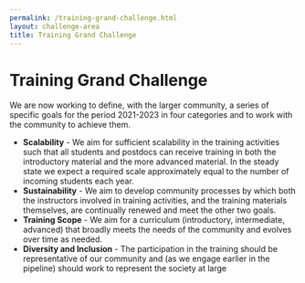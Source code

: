 ```yaml
---
permalink: /training-grand-challenge.html
layout: challenge-area
title: Training Grand Challenge
---
```


# Training Grand Challenge

We are now working to define, with the larger community, a series of specific goals for the period 2021-2023 in four categories and to work with the community to achieve them.

  * **Scalability** - We aim for sufficient scalability in the training activities such that all students and postdocs can receive training in both the introductory material and the more advanced material. In the steady state we expect a required scale approximately equal to the number of incoming students each year.
  * **Sustainability** - We aim to develop community processes by which both the instructors involved in training activities, and the training materials themselves, are continually renewed and meet the other two goals.
  * **Training Scope** - We aim for a curriculum (introductory, intermediate, advanced) that broadly meets the needs of the community and evolves over time as needed.
  * **Diversity and Inclusion** - The participation in the training should be representative of our community and (as we engage earlier in the pipeline) should work to represent the society at large

